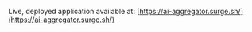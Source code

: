 Live, deployed application available at: [https://ai-aggregator.surge.sh/](https://ai-aggregator.surge.sh/) 
